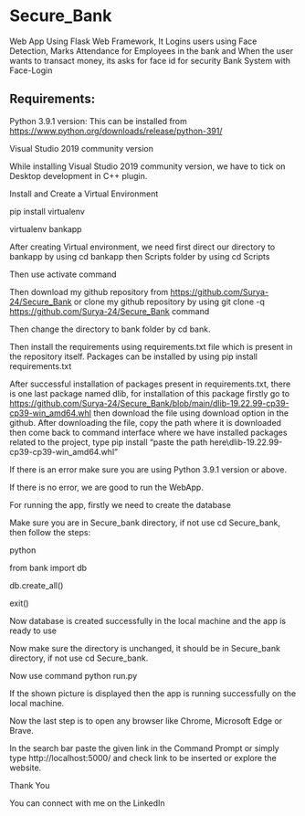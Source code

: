 # Secure_Bank
 Web App Using Flask Web Framework, It Logins users using Face Detection, Marks Attendance for Employees in the bank and When the user wants to transact money, its asks for face id for security
Bank System with Face-Login 

## Requirements: 

Python 3.9.1 version: This can be installed from https://www.python.org/downloads/release/python-391/ 

Visual Studio 2019 community version 

While installing Visual Studio 2019 community version, we have to tick on Desktop development in C++ plugin. 

 

 

Install and Create a Virtual Environment 

pip install virtualenv 

virtualenv bankapp 

After creating Virtual environment, we need first direct our directory to bankapp by using cd bankapp then Scripts folder by using cd Scripts  

Then use activate command 

Then download my github repository from https://github.com/Surya-24/Secure_Bank or clone my github repository by using                 git clone -q https://github.com/Surya-24/Secure_Bank command 

Then change the directory to bank folder by cd bank. 

Then install the requirements using requirements.txt file which is present in the repository itself. Packages can be installed by using pip install requirements.txt 

 

After successful installation of packages present in requirements.txt, there is one last package named dlib, for installation of this package firstly go to https://github.com/Surya-24/Secure_Bank/blob/main/dlib-19.22.99-cp39-cp39-win_amd64.whl then download the file using download option in the github. After downloading the file, copy the path where it is downloaded then come back to command interface where we have installed packages related to the project, type pip install “paste the path here\dlib-19.22.99-cp39-cp39-win_amd64.whl” 

If there is an error make sure you are using Python 3.9.1 version or above. 

If there is no error, we are good to run the WebApp. 

For running the app, firstly we need to create the database 

Make sure you are in Secure_bank directory, if not use cd Secure_bank, then follow the steps:  

 python 

 from bank import db 

 db.create_all() 

 exit() 

Now database is created successfully in the local machine and the app is ready to use 

Now make sure the directory is unchanged, it should be in Secure_bank directory, if not use                   cd Secure_bank. 

Now use command python run.py 

 

If the shown picture is displayed then the app is running successfully on the local machine. 

Now the last step is to open any browser like Chrome, Microsoft Edge or Brave. 

In the search bar paste the given link in the Command Prompt or simply type http://localhost:5000/ and check link to be inserted or explore the website. 

Thank You 

You can connect with me on the LinkedIn  
